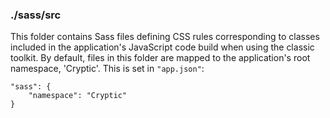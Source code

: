 ### ./sass/src

This folder contains Sass files defining CSS rules corresponding to classes
included in the application's JavaScript code build when using the classic toolkit.
By default, files in this folder are mapped to the application's root namespace, 'Cryptic'.
This is set in `"app.json"`:

    "sass": {
        "namespace": "Cryptic"
    }